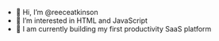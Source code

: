 <!---
Thanks for taking a peak!
--->

- 👋 Hi, I’m @reeceatkinson
- 👀 I’m interested in HTML and JavaScript
- 🌱 I am currently building my first productivity SaaS platform
 

<!---
cParkDevelopers/cParkDevelopers is a ✨ special ✨ repository because its `README.md` (this file) appears on your GitHub profile.
You can click the Preview link to take a look at your changes.
--->
